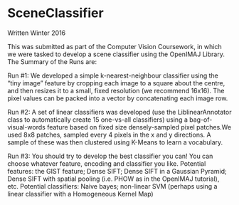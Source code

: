 # SceneClassifier

Written Winter 2016

This was submitted as part of the Computer Vision Coursework, in which we were tasked to develop a scene classifier using
the OpenIMAJ Library. The Summary of the Runs are:

Run #1: We developed a simple k-nearest-neighbour classifier using the “tiny image” feature by cropping each image to a square about the centre, and then resizes it to a small, fixed resolution (we recommend 16x16). The pixel values can be packed into a vector by concatenating each image row.

Run #2: A set of linear classifiers was developed (use the LiblinearAnnotator class to automatically create 15 one-vs-all classifiers) using a bag-of-visual-words feature based on fixed size densely-sampled pixel patches.We used 8x8 patches, sampled every 4 pixels in the x and y directions. A sample of these was then clustered using K-Means to learn a vocabulary.

Run #3: You should try to develop the best classifier you can! You can choose whatever feature, encoding and classifier you like. Potential features: the GIST feature; Dense SIFT; Dense SIFT in a Gaussian Pyramid; Dense SIFT with spatial pooling (i.e. PHOW as in the OpenIMAJ tutorial), etc. Potential classifiers: Naive bayes; non-linear SVM (perhaps using a linear classifier with a Homogeneous Kernel Map)
